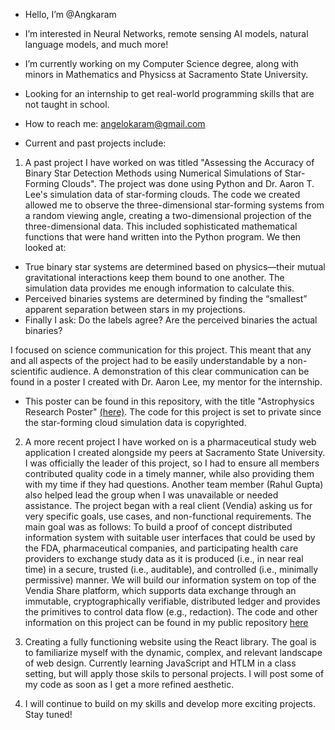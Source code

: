 - Hello, I’m @Angkaram
- I’m interested in Neural Networks, remote sensing AI models, natural language models, and much more!
- I’m currently working on my Computer Science degree, along with minors in Mathematics and Physicss at Sacramento State University.
- Looking for an internship to get real-world programming skills that are not taught in school. 
- How to reach me: angelokaram@gmail.com

- Current and past projects include:

1. A past project I have worked on was titled "Assessing the Accuracy of Binary Star Detection Methods using Numerical Simulations of Star-Forming Clouds". 
The project was done using Python and Dr. Aaron T. Lee's simulation data of star-forming clouds. The code we created allowed me to observe the three-dimensional star-forming systems from a random viewing angle, creating a two-dimensional projection of the three-dimensional data. This included sophisticated mathematical functions that were hand written into the Python program. We then looked at:
  - True binary star systems are determined based on physics—their mutual gravitational interactions keep them bound to one another. The
    simulation data provides me enough information to calculate this.
  - Perceived binaries systems are determined by finding the “smallest” apparent separation between stars in my projections.
  - Finally I ask: Do the labels agree? Are the perceived binaries the actual binaries?

I focused on science communication for this project. This meant that any and all aspects of the project had to be easily understandable by a non-scientific audience. A demonstration of this clear communication can be found in a poster I created with Dr. Aaron Lee, my mentor for the internship. 
  - This poster can be found in this repository, with the title "Astrophysics Research Poster" [(here)](https://github.com/Angkaram/Angkaram/blob/main/Astrophysics_Research_Poster.pdf). The code for this project is set to private since
    the star-forming cloud simulation data is copyrighted. 

2. A more recent project I have worked on is a pharmaceutical study web application I created alongside my peers at Sacramento State University. I was officially the leader of this project, so I had to ensure all members contributed quality code in a timely manner, while also providing them with my time if they had questions. Another team member (Rahul Gupta) also helped lead the group when I was unavailable or needed assistance. The project began with a real client (Vendia) asking us for very specific goals, use cases, and non-functional requirements. The main goal was as follows: To build a proof of concept distributed information system with suitable user interfaces that could be used by the FDA, pharmaceutical companies, and participating health care providers to exchange study data as it is produced (i.e., in near real time) in a secure, trusted (i.e., auditable), and controlled (i.e., minimally permissive) manner. We will build our information system on top of the Vendia Share platform, which supports data exchange through an immutable, cryptographically verifiable, distributed ledger and provides the primitives to control data flow (e.g., redaction). 
The code and other information on this project can be found in my public repository [here](https://github.com/Angkaram/Pharmaceutical-Study-Web-App-Project)

3. Creating a fully functioning website using the React library. The goal is to familiarize myself with the dynamic, complex, and relevant landscape of web design. Currently learning JavaScript and HTLM in a class setting, but will apply those skils to personal projects. I will post some of my code as soon as I get a more refined aesthetic.

4. I will continue to build on my skills and develop more exciting projects. 
Stay tuned! 

<!---
Angkaram/Angkaram is a ✨ special ✨ repository because its `README.md` (this file) appears on your GitHub profile.
You can click the Preview link to take a look at your changes.
--->
